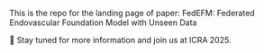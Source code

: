 This is the repo for the landing page of paper: FedEFM: Federated Endovascular Foundation Model with Unseen Data

🌟 Stay tuned for more information and join us at ICRA 2025.
